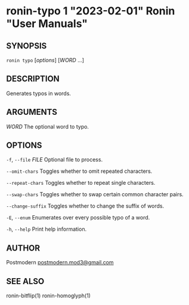 # ronin-typo 1 "2023-02-01" Ronin "User Manuals"

## SYNOPSIS

`ronin typo` [*options*] [*WORD* ...]

## DESCRIPTION

Generates typos in words.

## ARGUMENTS

*WORD*
  The optional word to typo.

## OPTIONS

`-f`, `--file` *FILE*
  Optional file to process.

`--omit-chars`
  Toggles whether to omit repeated characters.

`--repeat-chars`
  Toggles whether to repeat single characters.

`--swap-chars`
  Toggles whether to swap certain common character pairs.

`--change-suffix`
  Toggles whether to change the suffix of words.

`-E`, `--enum`
  Enumerates over every possible typo of a word.

`-h`, `--help`
  Print help information.

## AUTHOR

Postmodern <postmodern.mod3@gmail.com>

## SEE ALSO

ronin-bitflip(1) ronin-homoglyph(1)
